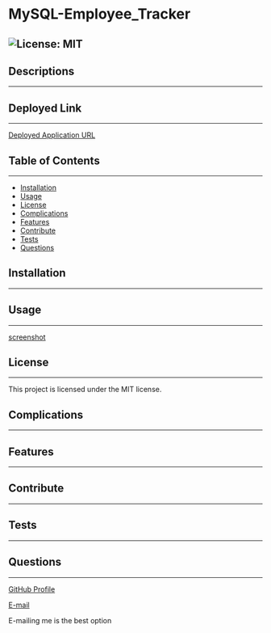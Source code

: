# MySQL-Employee_Tracker
![License: MIT](https://img.shields.io/badge/License-MIT-Red.svg)
---
## Descriptions
---

## Deployed Link
---
[Deployed Application URL]()
## Table of Contents
---
- [Installation](#installation)
- [Usage](#usage)
- [License](#license)
- [Complications](#complications)
- [Features](#features)
- [Contribute](#contribute)
- [Tests](#tests)
- [Questions](#questions)
## Installation
---

## Usage
---
[screenshot]()

## License
---
This project is licensed under the MIT license.

## Complications
---

## Features
---

## Contribute
---

## Tests
---

## Questions
---
[GitHub Profile](https://github.com/cmcunningham27)

[E-mail](mailto:sttepstutoring@yahoo.com)

E-mailing me is the best option
